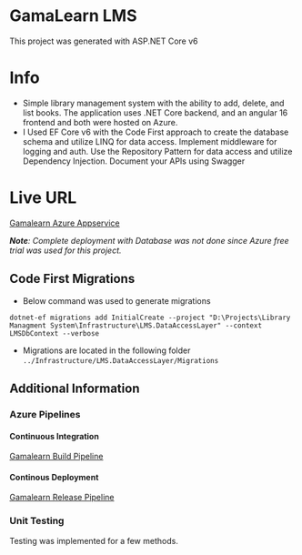 # GamaLearn LMS
This project was generated with  ASP.NET Core v6
# Info
- Simple library management system with the ability to add, delete, and list books. The application uses .NET Core backend, and an angular 16 frontend and both were hosted on Azure.
- I Used EF Core v6 with the Code First approach to create the database schema and utilize LINQ for data access. Implement middleware for logging and auth. Use the Repository Pattern for data access and utilize Dependency Injection. Document your APIs using Swagger

# Live URL
[Gamalearn Azure Appservice](https://gamalearn-lms.azurewebsites.net/)

_**Note**: Complete deployment with Database was not done since Azure free trial was used for this project._

## Code First Migrations
- Below command was used to generate migrations
```
dotnet-ef migrations add InitialCreate --project "D:\Projects\Library Managment System\Infrastructure\LMS.DataAccessLayer" --context LMSDbContext --verbose
```
- Migrations are located in the following folder `../Infrastructure/LMS.DataAccessLayer/Migrations`

## Additional Information
### Azure Pipelines
#### Continuous Integration
[Gamalearn Build Pipeline](https://dev.azure.com/pipeline-link-goes-here)

#### Continous Deployment
[Gamalearn Release Pipeline](https://dev.azure.com/release-link-goes-here)

### Unit Testing
Testing was implemented for a few methods.
